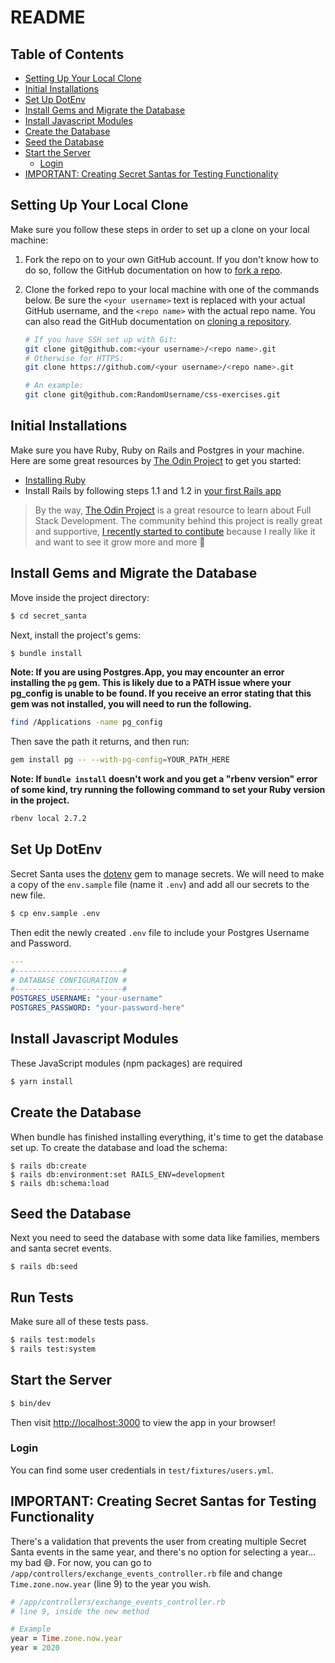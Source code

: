 # README

## Table of Contents

- [Setting Up Your Local Clone](#setting-up-your-local-clone)
- [Initial Installations](#initial-installations)
- [Set Up DotEnv](#set-up-dotenv)
- [Install Gems and Migrate the Database](#install-gems-and-migrate-the-database)
- [Install Javascript Modules](install-javascript-modules)
- [Create the Database](#create-the-database)
- [Seed the Database](#seed-the-database)
- [Start the Server](#start-the-server)
  - [Login](#login)
- [IMPORTANT: Creating Secret Santas for Testing Functionality](#important-creating-secret-santas-for-testing-functionality)

## Setting Up Your Local Clone

Make sure you follow these steps in order to set up a clone on your local machine:

1. Fork the repo on to your own GitHub account. If you don't know how to do so, follow the GitHub documentation on how to [fork a repo](https://docs.github.com/en/get-started/quickstart/fork-a-repo).
2. Clone the forked repo to your local machine with one of the commands below. Be sure the `<your username>` text is replaced with your actual GitHub username, and the `<repo name>` with the actual repo name. You can also read the GitHub documentation on [cloning a repository](https://docs.github.com/en/repositories/creating-and-managing-repositories/cloning-a-repository).

   ```bash
   # If you have SSH set up with Git:
   git clone git@github.com:<your username>/<repo name>.git
   # Otherwise for HTTPS:
   git clone https://github.com/<your username>/<repo name>.git

   # An example:
   git clone git@github.com:RandomUsername/css-exercises.git
   ```

## Initial Installations

Make sure you have Ruby, Ruby on Rails and Postgres in your machine. Here are some great resources by [The Odin Project](https://www.theodinproject.com/) to get you started:

- [Installing Ruby](https://www.theodinproject.com/lessons/ruby-installing-ruby)
- Install Rails by following steps 1.1 and 1.2 in [your first Rails app](https://www.theodinproject.com/lessons/ruby-on-rails-installing-rails#your-first-rails-app)

> By the way, [The Odin Project](https://www.theodinproject.com/) is a great resource to learn about Full Stack Development. The community behind this project is really great and supportive, [I recently started to contibute](https://github.com/TheOdinProject/theodinproject/pull/4513) because I really like it and want to see it grow more and more 🚀

## Install Gems and Migrate the Database

Move inside the project directory:

```bash
$ cd secret_santa
```

Next, install the project's gems:

```bash
$ bundle install
```

**Note: If you are using **Postgres.App**, you may encounter an error installing the `pg` gem. This is likely due to a PATH issue where your pg_config is unable to be found. If you receive an error stating that this gem was not installed, you will need to run the following.**

```bash
find /Applications -name pg_config
```

Then save the path it returns, and then run:

```bash
gem install pg -- --with-pg-config=YOUR_PATH_HERE
```

**Note: If `bundle install` doesn't work and you get a "rbenv version" error of some kind, try running the following command to set your Ruby version in the project.**

```bash
rbenv local 2.7.2
```

## Set Up DotEnv

Secret Santa uses the [dotenv](https://github.com/bkeepers/dotenv) gem to manage secrets. We will need to make a copy of the `env.sample` file (name it `.env`) and add all our secrets to the new file.

```bash
$ cp env.sample .env
```

Then edit the newly created `.env` file to include your Postgres Username and Password.

```yaml
---
#------------------------#
# DATABASE CONFIGURATION #
#------------------------#
POSTGRES_USERNAME: "your-username"
POSTGRES_PASSWORD: "your-password-here"
```

## Install Javascript Modules

These JavaScript modules (npm packages) are required

```bash
$ yarn install
```

## Create the Database

When bundle has finished installing everything, it's time to get the database set up. To create the database and load the schema:

```
$ rails db:create
$ rails db:environment:set RAILS_ENV=development
$ rails db:schema:load
```

## Seed the Database

Next you need to seed the database with some data like families, members and santa secret events.

```
$ rails db:seed
```

## Run Tests

Make sure all of these tests pass.

```bash
$ rails test:models
$ rails test:system
```

## Start the Server

```bash
$ bin/dev
```

Then visit [http://localhost:3000](http://localhost:3000) to view the app in your browser!

### Login

You can find some user credentials in `test/fixtures/users.yml`.

## IMPORTANT: Creating Secret Santas for Testing Functionality

There's a validation that prevents the user from creating multiple Secret Santa events in the same year, and there's no option for selecting a year... my bad 😅. For now, you can go to `/app/controllers/exchange_events_controller.rb` file and change `Time.zone.now.year` (line 9) to the year you wish.

```rb
# /app/controllers/exchange_events_controller.rb
# line 9, inside the new method

# Example
year = Time.zone.now.year
year = 2020
```
